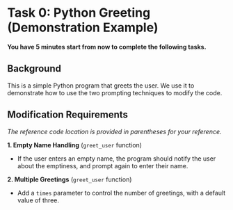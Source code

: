# Task 0: Python Greeting (Demonstration Example)

**You have 5 minutes start from now to complete the following tasks.**

## Background

This is a simple Python program that greets the user. We use it to demonstrate how to use the two prompting techniques to modify the code.

## Modification Requirements

*The reference code location is provided in parentheses for your reference.*

**1. Empty Name Handling** (`greet_user` function)
- If the user enters an empty name, the program should notify the user about the emptiness, and prompt again to enter their name.

**2. Multiple Greetings** (`greet_user` function)
- Add a `times` parameter to control the number of greetings, with a default value of three.
